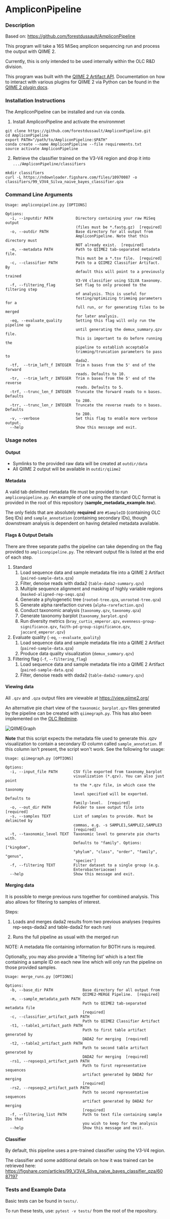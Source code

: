 # AmpliconPipeline

### Description

Based on: https://github.com/forestdussault/AmpliconPipeline

This program will take a 16S MiSeq amplicon sequencing run and
process the output with QIIME 2.

Currently, this is only  intended to be used internally within the OLC R&D division.

This program was built with the
[QIIME 2 Artifact API](https://docs.qiime2.org/2018.2/interfaces/artifact-api/).
Documentation on how to interact with various plugins
for QIIME 2 via Python can be found in the [QIIME 2 plugin docs](https://docs.qiime2.org/2018.2/plugins/).

### Installation Instructions

The AmpliconPipeline can be installed and run via conda.

1. Install AmpliconPipeline and activate the environmnet
```
git clone https://github.com/forestdussault/AmpliconPipeline.git
cd AmpliconPipeline
export PATH="/path/to/AmpliconPipeline:$PATH"
conda create --name AmpliconPipeline --file requirements.txt
source activate AmpliconPipeline
```

2. Retrieve the classifier trained on the V3-V4 region and drop it into `.../AmpliconPipeline/classifiers`
```
mkdir classifiers
curl -L https://ndownloader.figshare.com/files/10970087 -o classifiers/99_V3V4_Silva_naive_bayes_classifier.qza
```

### Command Line Arguments

```
Usage: ampliconpipeline.py [OPTIONS]

Options:
  -i, --inputdir PATH          Directory containing your raw MiSeq output
                               (files must be *.fastq.gz)  [required]
  -o, --outdir PATH            Base directory for all output from
                               AmpliconPipeline. Note that this directory must
                               NOT already exist.  [required]
  -m, --metadata PATH          Path to QIIME2 tab-separated metadata file.
                               This must be a *.tsv file.  [required]
  -c, --classifier PATH        Path to a QIIME2 Classifier Artifact. By
                               default this will point to a previously trained
                               V3-V4 classifier using SILVA taxonomy.
  -f, --filtering_flag         Set flag to only proceed to the filtering step
                               of analysis. This is useful for
                               testing/optimizing trimming parameters for a
                               full run, or for generating files to be merged
                               for later analysis.
  -eq, --evaluate_quality      Setting this flag will only run the pipeline up
                               until generating the demux_summary.qzv file.
                               This is important to do before running the
                               pipeline to establish acceptable
                               trimming/truncation parameters to pass to
                               dada2.
  -tf,  --trim_left_f INTEGER  Trim n bases from the 5' end of the forward
                               reads. Defaults to 10.
  -tr,  --trim_left_r INTEGER  Trim n bases from the 5' end of the reverse
                               reads. Defaults to 5.
  -trf, --trunc_len_f INTEGER  Truncate the forward reads to n bases. Defaults
                               to 280.
  -trr, --trunc_len_r INTEGER  Truncate the reverse reads to n bases. Defaults
                               to 280.
  -v, --verbose                Set this flag to enable more verbose output.
  --help                       Show this message and exit.
```

### Usage notes
#### Output
- Symlinks to the provided raw data will be created at `outdir/data`
- All QIIME 2 output will be available in `outdir/qiime2`

#### Metadata
A valid tab delimited metadata file must be provided to run `ampliconpipeline.py`.
An example of one using the standard OLC format is provided in the root
of this repository (**sample_metadata_example.tsv**).

The only fields that are
absolutely **required** are `#SampleID` (containing OLC Seq IDs) and `sample_annotation` (containing secondary IDs), though downstream analysis is
dependent on having detailed metadata available.

#### Flags & Output Details
There are three separate paths the pipeline can take depending on the
flag provided to `ampliconpipeline.py`. The relevant output file is listed at the end of each step.
1. Standard
    1. Load sequence data and sample metadata file into a QIIME 2 Artifact (`paired-sample-data.qza`)
    2. Filter, denoise reads with dada2 (`table-dada2-summary.qzv`)
    3. Multiple sequence alignment and masking of highly variable regions (`masked-aligned-rep-seqs.qza`)
    4. Generate a phylogenetic tree (`rooted-tree.qza`, `unrooted-tree.qza`)
    5. Generate alpha rarefaction curves (`alpha-rarefaction.qzv`)
    6. Conduct taxonomic analysis (`taxonomy.qzv`, `taxonomy.qza`)
    7. Generate taxonomy barplot (`taxonomy_barplot.qzv`)
    8. Run diversity metrics (`bray_curtis_emperor.qzv`,
    `evenness-group-significance.qzv`,
    `faith-pd-group-significance.qzv`,
    `jaccard_emperor.qzv`)
2. Evaluate quality (`-eq`, `--evaluate_quality`)
    1. Load sequence data and sample metadata file into a QIIME 2 Artifact (`paired-sample-data.qza`)
    2. Produce data quality visualization (`demux_summary.qzv`)
3. Filtering flag (`-f`, `--filtering_flag`)
    1. Load sequence data and sample metadata file into a QIIME 2 Artifact (`paired-sample-data.qza`)
    2. Filter, denoise reads with dada2 (`table-dada2-summary.qzv`)

#### Viewing data
All `.qzv` and `.qza` output files are viewable at https://view.qiime2.org/

An alternative pie chart view of the `taxonomic_barplot.qzv` files generated by the pipeline can be
created with `qiimegraph.py`. This has also been implemented on the [OLC Redmine](https://redmine.biodiversity.agr.gc.ca/projects/cfia/wiki#211-QIIMEGraph).

![QIIMEGraph](misc/qiimegraph_example.png?raw=true "QIIMEGraph")

**Note** that this script expects the metadata
file used to generate this .qzv visualization to contain a secondary
ID column called `sample_annotation`. If this column isn't present, the script won't work.
See the following for usage:
```
Usage: qiimegraph.py [OPTIONS]

Options:
  -i, --input_file PATH       CSV file exported from taxonomy_barplot
                              visualization (*.qzv). You can also just point
                              to the *.qzv file, in which case the taxonomy
                              level specified will be exported. Defaults to
                              family-level.  [required]
  -o, --out_dir PATH          Folder to save output file into  [required]
  -s, --samples TEXT          List of samples to provide. Must be delimited by
                              commas, e.g. -s SAMPLE1,SAMPLE2,SAMPLE3
                              [required]
  -t, --taxonomic_level TEXT  Taxonomic level to generate pie charts with.
                              Defaults to "family". Options: ["kingdom",
                              "phylum", "class", "order", "family", "genus",
                              "species"]
  -f, --filtering TEXT        Filter dataset to a single group (e.g.
                              Enterobacteriaceae)
  --help                      Show this message and exit.

```


#### Merging data
It is possible to merge previous runs together for combined analysis.
This also allows for filtering to samples of interest.

Steps:
  1. Loads and merges dada2 results from two previous analyses (requires
  rep-seqs-dada2 and table-dada2 for each run)

  2. Runs the full pipeline as usual with the merged run

  NOTE: A metadata file containing information for BOTH runs is required.

  Optionally, you may also provide a 'filtering list' which is a text file
  containing a sample ID on each new line which will only run the pipeline
  on those provided samples.

```
Usage: merge_runs.py [OPTIONS]

Options:
  -b, --base_dir PATH             Base directory for all output from
                                  QIIME2-MERGE Pipeline.  [required]
  -m, --sample_metadata_path PATH
                                  Path to QIIME2 tab-separated metadata file
                                  [required]
  -c, --classifier_artifact_path PATH
                                  Path to QIIME2 Classifier Artifact
  -t1, --table1_artifact_path PATH
                                  Path to first table artifact generated by
                                  DADA2 for merging  [required]
  -t2, --table2_artifact_path PATH
                                  Path to second table artifact generated by
                                  DADA2 for merging  [required]
  -rs1, --repseqs1_artifact_path PATH
                                  Path to first representative sequences
                                  artifact generated by DADA2 for merging
                                  [required]
  -rs2, --repseqs2_artifact_path PATH
                                  Path to second representative sequences
                                  artifact generated by DADA2 for merging
                                  [required]
  -f, --filtering_list PATH       Path to text file containing sample IDs that
                                  you wish to keep for the analysis
  --help                          Show this message and exit.
```

#### Classifier
By default, this pipeline uses a pre-trained classifier using the V3-V4 region.

The classifier and some additional details on how it was trained can be retrieved here:
https://figshare.com/articles/99_V3V4_Silva_naive_bayes_classifier_qza/6087197

### Tests and Example Data

Basic tests can be found in `tests/`.

To run these tests, use: `pytest -v tests/` from the root of the repository.